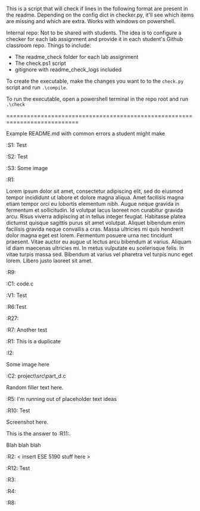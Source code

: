 This is a script that will check if lines in the following format are present in the readme.
Depending on the config dict in checker.py, it'll see which items are missing and which are extra.
Works with windows on powershell.

Internal repo: Not to be shared with students. The idea is to configure a checker for each lab assignment and provide it in each student's Github classroom repo. Things to include:
- The readme_check folder for each lab assignment
- The check.ps1 script
- gitignore with readme_check_logs included

To create the executable, make the changes you want to to the ```check.py``` script and run ```.\compile```.

To run the executable, open a powershell terminal in the repo root and run ```.\check```

===========================================================================

Example README.md with common errors a student might make 

:S1: Test

:S2: Test

:S3: Some image

:R1: 

Lorem ipsum dolor sit amet, consectetur adipiscing elit, sed do eiusmod tempor incididunt ut labore et dolore magna aliqua. Amet facilisis magna etiam tempor orci eu lobortis elementum nibh. Augue neque gravida in fermentum et sollicitudin. Id volutpat lacus laoreet non curabitur gravida arcu. Risus viverra adipiscing at in tellus integer feugiat. Habitasse platea dictumst quisque sagittis purus sit amet volutpat. Aliquet bibendum enim facilisis gravida neque convallis a cras. Massa ultricies mi quis hendrerit dolor magna eget est lorem. Fermentum posuere urna nec tincidunt praesent. Vitae auctor eu augue ut lectus arcu bibendum at varius. Aliquam id diam maecenas ultricies mi. In metus vulputate eu scelerisque felis. In vitae turpis massa sed. Bibendum at varius vel pharetra vel turpis nunc eget lorem. Libero justo laoreet sit amet.

:R9: 

:C1: code.c

:V1: Test

:R6:Test

:R27: 

:R7: Another test

:R1: This is a duplicate

:I2:

Some image here

:C2: project\src\part_d.c

Random filler text here.

:R5: I'm running out of placeholder text ideas

:R10: Test

Screenshot here.

This is the answer to :R11:.

Blah blah blah

:R2: < insert ESE 5190 stuff here >

:R12: Test

:R3:

:R4:

:R8: